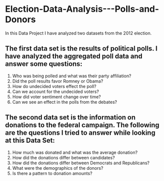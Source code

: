 # Election-Data-Analysis---Polls-and-Donors

In this Data Project I have analyzed two datasets from the 2012 election.

## The first data set is the results of political polls. I have analyzed the aggregated poll data and answer some questions:
  1. Who was being polled and what was their party affiliation?
  2. Did the poll results favor Romney or Obama?
  3. How do undecided voters effect the poll?
  4. Can we account for the undecided voters?
  5. How did voter sentiment change over time?
  6. Can we see an effect in the polls from the debates?

## The second data set is the information on donations to the federal campaign. The following are the questions I tried to answer while looking at this Data Set:
  1. How much was donated and what was the average donation?
  2. How did the donations differ between candidates?
  3. How did the donations differ between Democrats and Republicans?
  4. What were the demographics of the donors?
  5. Is there a pattern to donation amounts?
